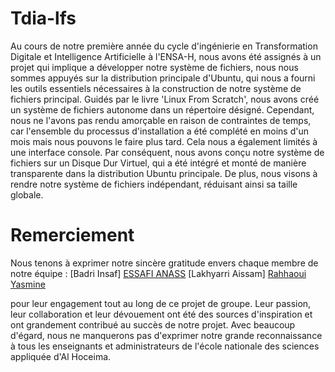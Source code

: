 # Tdia-lfs
Au cours de notre première année du cycle d'ingénierie en Transformation Digitale et Intelligence Artificielle à l'ENSA-H, nous avons été assignés à un projet qui implique a développer notre système de fichiers, nous nous sommes appuyés sur la distribution principale d'Ubuntu, qui nous a fourni les outils essentiels nécessaires à la construction de notre système de fichiers principal.
Guidés par le livre 'Linux From Scratch', nous avons créé un système de fichiers autonome dans un répertoire désigné. Cependant, nous ne l'avons pas rendu amorçable en raison de contraintes de temps, car l'ensemble du processus d'installation a été complété en moins d'un mois mais nous pouvons le faire plus tard. Cela nous a également limités à une interface console. Par conséquent, nous avons conçu notre système de fichiers sur un Disque Dur Virtuel, qui a été intégré et monté de manière transparente dans la distribution Ubuntu principale. De plus, nous visons à rendre notre système de fichiers indépendant, réduisant ainsi sa taille globale.

# Remerciement
Nous tenons à exprimer notre sincère gratitude envers chaque membre de notre équipe :
[Badri Insaf]
[ESSAFI ANASS](https://github.com/essafi01)
[Lakhyarri Aissam]
[Rahhaoui Yasmine](https://github.com/yasminerahhaoui)

pour leur engagement tout au long de ce projet de groupe. Leur passion, leur collaboration et leur dévouement ont été des sources d'inspiration et ont grandement contribué au succès de notre projet.
       Avec beaucoup d'égard, nous ne manquerons pas d'exprimer notre grande reconnaissance à tous les enseignants et administrateurs de l'école nationale des sciences appliquée d'Al Hoceima.
